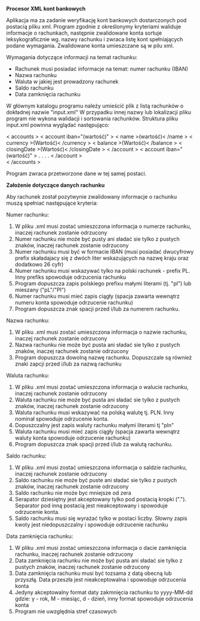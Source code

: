 <b><strong>Procesor XML kont bankowych</strong></b>

Aplikacja ma za zadanie weryfikację kont bankowych dostarczonych pod postacią pliku xml.
Program zgodnie z określonymy kryteriami waliduje informacje o rachunkach, następnie zwalidowane konta sortuje leksykograficznie wg. nazwy rachunku i zwraca listę kont spełniających podane wymagania.
Zwalidowane konta umieszczane są w pilu xml.

Wymagania dotyczące informacji na temat rachunku:
- Rachunek musi posiadać informacje na temat: numer rachunku (IBAN)
- Nazwa rachunku
- Waluta w jakiej jest prowadzony rachunek
- Saldo rachunku
- Data zamknięcia rachunku

W głównym katalogu programu należy umieścić plik z listą rachunków o dokładnej nazwie "input.xml" W przypadku innej nazwy lub lokalizacji pliku program nie wykona walidacji i sortowania rachunków.
Struktura pliku input.xml powinna wyglądać następująco:

< accounts >
	< account iban="(wartość)" >
		< name >(wartość)< /name >
		< currency >(Wartość)< /currency >
		< balance >(Wartość)< /balance >
		< closingDate >(Wartość)< /closingDate >
	< /account >
	< account iban="(wartość)" >
    	.
	    .
	    .
	    .
	< /account >   
< /accounts >

Program zwraca przetworzone dane w tej samej postaci.

<b>Założenie dotyczące danych rachunku</b>

Aby rachunek został pozytwynie zwalidowany informacje o rachunku muszą spełniać następujące kryteria:

Numer rachunku:
1. W pliku .xml musi zostać umieszczona informacja o numerze rachunku, inaczej rachunek zostanie odrzucony
2. Numer rachunku nie może być pusty ani sładać sie tylko z pustych znaków, inaczej rachunek zostanie odrzucony
3. Numer rachunku musi być w formacie IBAN (musi posiadać dwucyfrowy prefix skaładajacy się z dwóch liter wskazujących na nazwę kraju oraz dodatkowo 26 cyfr)
4. Numer rachunku musi wskazywać tylko na polski rachunek - prefix PL. Inny prefiks spowoduje odrzucenia rachunku
5. Program dopuszcza zapis polskiego prefixu małymi literami (tj. "pl") lub mieszany ("pL"/"Pl")
6. Numer rachunku musi mieć zapis ciągły (spacja zawarta wewnątrz numeru konta spowoduje odrzucenie rachunku)
7. Program dopuszcza znak spacji przed i/lub za numerem rachunku.

Nazwa rachunku:
1. W pliku .xml musi zostać umieszczona informacja o nazwie rachunku, inaczej rachunek zostanie odrzucony
2. Nazwa rachunku nie może być pusta ani sładać sie tylko z pustych znaków, inaczej rachunek zostanie odrzucony
3. Program dopuszcza dowolną nazwę rachunku. Dopuszczale są również znaki zapcji przed i/lub za nazwą rachunku

Waluta rachunku:
1. W pliku .xml musi zostać umieszczona informacja o walucie rachunku, inaczej rachunek zostanie odrzucony
2. Waluta rachunku nie może być pusta ani sładać sie tylko z pustych znaków, inaczej rachunek zostanie odrzucony
3. Waluta rachunku musi wskazywać na polską walutę tj. PLN. Inny nominał spowoduje odrzucenie konta.
4. Dopuszczalny jest zapis waluty rachunku małymi literami tj "pln"
5. Waluta rachunku musi mieć zapis ciągły (spacja zawarta wewnątrz waluty konta spowoduje odrzucenie rachunku)
6. Program dopuszcza znak spacji przed i/lub za walutą rachunku.

Saldo rachunku:
1. W pliku .xml musi zostać umieszczona informacja o saldzie rachunku, inaczej rachunek zostanie odrzucony
2. Saldo rachunku nie może być puste ani sładać sie tylko z pustych znaków, inaczej rachunek zostanie odrzucony
3. Saldo rachunku nie może byc mniejsze od zera
4. Serapator dziesiętny jest akceptowany tylko pod postacią kropki ("."). Separator pod inną postacią jest nieakceptowany i spowoduje odrzucenie konta.
5. Saldo rachunku musi się wyrażać tylko w postaci liczby. Słowny zapis kwoty jest niedopuszczalny i spowoduje odrzucenie rachunku

Data zamknięcia rachunku:
1. W pliku .xml musi zostać umieszczona informacja o dacie zamknięcia rachunku, inaczej rachunek zostanie odrzucony
2. Data zamknięcia rachunku nie może być pusta ani sładać sie tylko z pustych znaków, inaczej rachunek zostanie odrzucony
3. Data zamknięcia rachunku musi być tozsama z datą obecną lub przyszłą. Data przeszła jest nieakceptowalna i spowoduje odrzucenia konta
4. Jedyny akceptowalny format daty zakmnięcia rachunku to yyyy-MM-dd gdzie: y - rok, M - miesiąc, d - dzień, inny format spowoduje odrzucenia konta
5. Program nie uwzględnia stref czasowych
